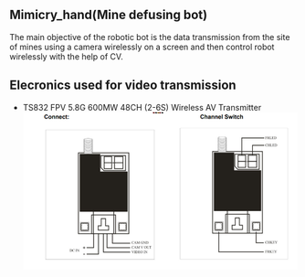 ## Mimicry_hand(Mine defusing bot)
The main objective of the robotic bot is the data transmission from the site of mines using a camera wirelessly on a screen and then control robot wirelessly with the help of CV.

## Elecronics used for video transmission
* TS832 FPV 5.8G 600MW 48CH (2-6S) Wireless AV Transmitter
![Image alt text](Media/TS832_&_RC832_ConnectionSwitches.PNG?raw=true "S832_&_RC832_Connection")
